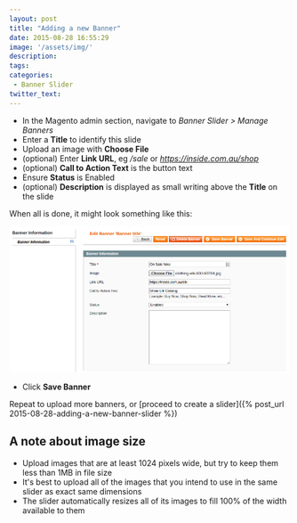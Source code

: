 ```yaml
---
layout: post
title: "Adding a new Banner"
date: 2015-08-28 16:55:29
image: '/assets/img/'
description:
tags:
categories: 
 - Banner Slider
twitter_text:
---
```


- In the Magento admin section, navigate to _Banner Slider > Manage Banners_
- Enter a **Title** to identify this slide
- Upload an image with **Choose File**
- (optional) Enter **Link URL**, eg _/sale_ or _https://inside.com.au/shop_
- (optional) **Call to Action Text** is the button text
- Ensure **Status** is Enabled
- (optional) **Description** is displayed as small writing above the **Title** on the slide

When all is done, it might look something like this:

![Banners](/assets/img/banner-slider/add-banner.png)

- Click **Save Banner**

Repeat to upload more banners, or [proceed to create a slider]({% post_url 2015-08-28-adding-a-new-banner-slider %})


## A note about image size

- Upload images that are at least 1024 pixels wide, but try to keep them less than 1MB in file size
- It's best to upload all of the images that you intend to use in the same slider as exact same dimensions
- The slider automatically resizes all of its images to fill 100% of the width available to them
